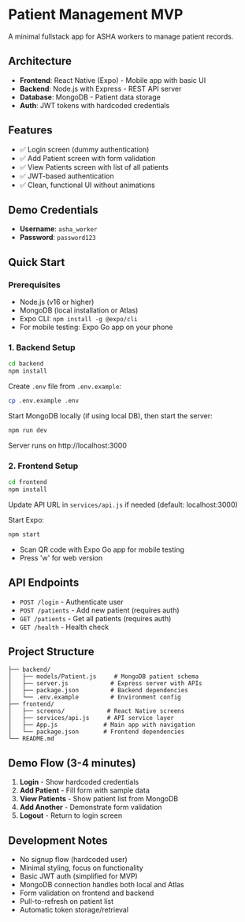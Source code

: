 # Patient Management MVP

A minimal fullstack app for ASHA workers to manage patient records.

## Architecture

- **Frontend**: React Native (Expo) - Mobile app with basic UI
- **Backend**: Node.js with Express - REST API server
- **Database**: MongoDB - Patient data storage
- **Auth**: JWT tokens with hardcoded credentials

## Features

- ✅ Login screen (dummy authentication)
- ✅ Add Patient screen with form validation
- ✅ View Patients screen with list of all patients
- ✅ JWT-based authentication
- ✅ Clean, functional UI without animations

## Demo Credentials

- **Username**: `asha_worker`
- **Password**: `password123`

## Quick Start

### Prerequisites

- Node.js (v16 or higher)
- MongoDB (local installation or Atlas)
- Expo CLI: `npm install -g @expo/cli`
- For mobile testing: Expo Go app on your phone

### 1. Backend Setup

```bash
cd backend
npm install
```

Create `.env` file from `.env.example`:
```bash
cp .env.example .env
```

Start MongoDB locally (if using local DB), then start the server:
```bash
npm run dev
```

Server runs on http://localhost:3000

### 2. Frontend Setup

```bash
cd frontend
npm install
```

Update API URL in `services/api.js` if needed (default: localhost:3000)

Start Expo:
```bash
npm start
```

- Scan QR code with Expo Go app for mobile testing
- Press 'w' for web version

## API Endpoints

- `POST /login` - Authenticate user
- `POST /patients` - Add new patient (requires auth) 
- `GET /patients` - Get all patients (requires auth)
- `GET /health` - Health check

## Project Structure

```
├── backend/
│   ├── models/Patient.js     # MongoDB patient schema
│   ├── server.js            # Express server with APIs
│   ├── package.json         # Backend dependencies
│   └── .env.example         # Environment config
├── frontend/
│   ├── screens/            # React Native screens
│   ├── services/api.js     # API service layer
│   ├── App.js             # Main app with navigation
│   └── package.json       # Frontend dependencies
└── README.md
```

## Demo Flow (3-4 minutes)

1. **Login** - Show hardcoded credentials
2. **Add Patient** - Fill form with sample data
3. **View Patients** - Show patient list from MongoDB
4. **Add Another** - Demonstrate form validation
5. **Logout** - Return to login screen

## Development Notes

- No signup flow (hardcoded user)
- Minimal styling, focus on functionality
- Basic JWT auth (simplified for MVP)
- MongoDB connection handles both local and Atlas
- Form validation on frontend and backend
- Pull-to-refresh on patient list
- Automatic token storage/retrieval

<!-- ## Production Considerations

This is an MVP,
For production:

- Add proper user management
- Implement password hashing
- Add data validation
- Include error logging
- Set up proper environment configs
- Add tests
- Implement proper security headers -->
